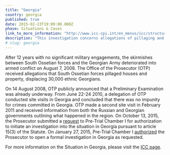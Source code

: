 ```yaml
---
title: "Georgia"
country: georgia
published: true
date: 2015-02-23T19:09:00.000Z
phase: Situations & Cases
link_to_more_information: "http://www.icc-cpi.int/en_menus/icc/structure%20of%20the%20court/office%20of%20the%20prosecutor/comm%20and%20ref/pe-ongoing/georgia/Pages/georgia.aspx"
description: "This investigation concerns allegations of pillaging and damage to civilian property resulting from the armed conflict between South Ossetian forces backed by Russia and the Georgian Army. The ICC has a formal investigation opened in Georgia. "
# slug: georgia
---
```


After 12 years with no significant military engagements, the skirmishes between South Ossetian forces and the Georgian Army deteriorated into armed conflict on August 7, 2008. The Office of the Prosecutor (OTP) received allegations that South Ossetian forces pillaged houses and property, displacing 30,000 ethnic Georgians.

On 14 August 2008, OTP publicly announced that a Preliminary Examination was already underway. From June 22-24 2010, a delegation of OTP conducted site visits in Georgia and concluded that there was no impunity for crimes committed in Georgia. OTP made a second site visit in February 2011 and received information from both the Russian and Georgian governments outlining what happened in the region. On October 13, 2015, the Prosecutor submitted a [request](https://www.icc-cpi.int/iccdocs/otp/Art_15_Application_Summary-ENG.pdf) to Pre-Trial Chamber I for authorization to initiate an investigation into the situation in Georgia pursuant to article 15(3) of the Statute. On January 27, 2015, Pre-Trial Chamber I [authorized](https://www.icc-cpi.int/iccdocs/doc/doc2195945.pdf) the Prosecutor to open a formal investigation in Georgia as requested.

For more information on the Situation in Georgia, please visit the [ICC page](https://www.icc-cpi.int/en_menus/icc/situations%20and%20cases/situations/ICC-01_15/Pages/default.aspx).

